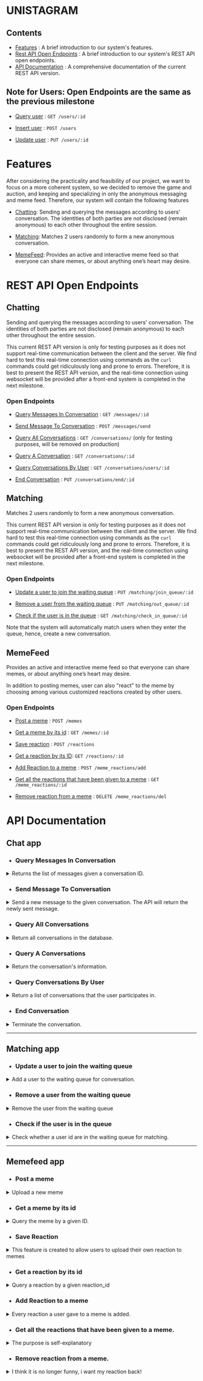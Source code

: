 # UNISTAGRAM

## Contents

* [Features](#features) : A brief introduction to our system's features.
* [Rest API Open Endpoints](#rest-api-open-endpoints) : A brief introduction to our system's REST API open endpoints.
* [API Documentation](#api-documentation) : A comprehensive documentation of the current REST API version.

## Note for Users: Open Endpoints are the same as the previous milestone
* [Query user](#query-user) : `GET /users/:id`

* [Insert user](#insert-user) : `POST /users`

* [Update user](#update-user) : `PUT /users/:id`

# Features

After considering the practicality and feasibility of our project, we want to focus on a more coherent system, so we decided to remove the game and auction, and keeping and specializing in only the anonymous messaging and meme feed. Therefore, our system will contain the following features

* [Chatting](#chatting): Sending and querying the messages according to users' conversation. The identities of both parties are not disclosed (remain anonymous) to each other throughout the entire session.

* [Matching](#matching): Matches 2 users randomly to form a new anonymous conversation. 

* [MemeFeed](#memefeed): Provides an active and interactive meme feed so that everyone can share memes, or about anything one’s heart may desire. 

# REST API Open Endpoints

## Chatting
Sending and querying the messages according to users' conversation. The identities of both parties are not disclosed (remain anonymous) to each other throughout the entire session. 

This current REST API version is only for testing purposes as it does not support real-time communication between the client and the server. We find hard to test this real-time connection using commands as the `curl` commands could get ridiculously long and prone to errors. Therefore, it is best to present the REST API version, and the real-time connection using websocket will be provided after a front-end system is completed in the next milestone.

### Open Endpoints

* [Query Messages In Conversation](#query-messages-in-conversation) : `GET /messages/:id`


* [Send Message To Conversation](#send-message-to-conversation) : `POST /messages/send`


* [Query All Conversations](#query-all-conversations) : `GET /conversations/` (only for testing purposes, will be removed on production)


* [Query A Conversation](#query-a-conversations) : `GET /conversations/:id`


* [Query Conversations By User](#query-conversations-by-user) : `GET /conversations/users/:id`


* [End Conversation](#end-conversation) : `PUT /conversations/end/:id`

## Matching
Matches 2 users randomly to form a new anonymous conversation. 

This current REST API version is only for testing purposes as it does not support real-time communication between the client and the server. We find hard to test this real-time connection using commands as the `curl` commands could get ridiculously long and prone to errors. Therefore, it is best to present the REST API version, and the real-time connection using websocket will be provided after a front-end system is completed in the next milestone.

### Open Endpoints

* [Update a user to join the waiting queue](#update-a-user-to-join-the-waiting-queue) : `PUT /matching/join_queue/:id`


* [Remove a user from the waiting queue](#remove-a-user-from-the-waiting-queue) : `PUT /matching/out_queue/:id`


* [Check if the user is in the queue](#check-if-the-user-is-in-the-queue) : `GET /matching/check_in_queue/:id`

Note that the system will automatically match users when they enter the queue, hence, create a new conversation.

## MemeFeed
Provides an active and interactive meme feed so that everyone can share memes, or about anything one’s heart may desire.

In addition to posting memes, user can also "react" to the meme by choosing among various customized reactions created by other users.

### Open Endpoints

* [Post a meme](#post-a-meme) : `POST /memes`


* [Get a meme by its id](#get-a-meme-by-its-id) : `GET /memes/:id`


* [Save reaction](#save-reaction) : `POST /reactions`


* [Get a reaction by its ID](#get-a-reaction-by-its-id): `GET /reactions/:id`


* [Add Reaction to a meme](#add-reaction-to-a-meme) : `POST /meme_reactions/add`


* [Get all the reactions that have been given to a meme](#get-all-the-reactions-that-have-been-given-to-a-meme) : `GET /meme_reactions/:id`


* [Remove reaction from a meme](#remove-reaction-from-a-meme) : `DELETE /meme_reactions/del`


# API Documentation

## Chat app

* ### Query Messages In Conversation


<details>
<summary>Returns the list of messages given a conversation ID.</summary>

* URL:

    `/messages/:id`

* Method:

  `GET`

* URL Params:

  **Required**:
  - `id=[string]` : The conversation ID

* Data Params:

  None

* Success Response:

  - Code: 200

    Content:
```json 
[ {
  "id" : "646089d9041dea27617b717f",
  "conversation" : "645e37b871927a11886bc874",
  "sender" : "64299cd2b2afe565a469ebbf",
  "receiver" : "642b007f78fa427e80e8e3dd",
  "content" : "Hi~ Nice to meet u~",
  "timestamp" : 1684117781004
}, {
  "id" : "646089de041dea27617b7180",
  "conversation" : "645e37b871927a11886bc874",
  "sender" : "64299cd2b2afe565a469ebbf",
  "receiver" : "642b007f78fa427e80e8e3dd",
  "content" : "hi!",
  "timestamp" : 1684117781004
},
...
]
```

* Sample Call:

Returns a list of messages in the conversation with the ID of `645e37b871927a11886bc874`.
```bash
curl -X GET localhost:8080/messages/645e37b871927a11886bc874
```


</details>



* ### Send Message To Conversation

<details><summary>Send a new message to the given conversation. The API will return the newly sent message.
</summary>


* URL:

    `/messages/send`

* Method:

  `POST`

* URL Params:

  None

* Data Params:

  **Required**:
  - `conversation=[string]` : The conversation ID that this message belongs
  - `sender=[string]` : The ID of the sender
  - `content=[string]` : The main content of the message

* Success Response:

  - Code: 200

    Content:
```json
{
  "id" : "64619c77410d4207a6b45518",
  "conversation" : "645e38253d6d8e1ff0a3b11e",
  "sender" : "64299cd2b2afe565a469ebbf",
  "receiver" : "64299cd2b2afe565a469eba6",
  "content" : "I want to sleep~",
  "timestamp" : 1684118647784
}
```

* Error Response:

  - Code: 404 Not Found

    Content: `"Conversation does not exist!"`

  - Code: 406 Not Acceptable

    Content: `"Conversation has been terminated!"` or `"Sender is not in this conversation!"`

* Sample Call:

Returns the newly sent message.
```bash
curl -X POST localhost:8080/messages/send -H 'Content-type:application/json' -d '{"conversation": "645e38253d6d8e1ff0a3b11e", "sender": "64299cd2b2afe565a469ebbf", "content": "I want to sleep~"}'
```

</details>





* ### Query All Conversations
<details><summary>Return all conversations in the database.</summary>


* URL:

    `/conversations/`

* Method:

    `GET`

* URL Params:

    None

* Data Params:

    None

* Success Response:

    - Code: 200

        Content: 
```json
[ {
  "id" : "645e37b871927a11886bc874",
  "client1" : "64299cd2b2afe565a469ebbf",
  "client2" : "642b007f78fa427e80e8e3dd",
  "status" : "ONGOING"
}, {
  "id" : "645e38253d6d8e1ff0a3b11e",
  "client1" : "64299cd2b2afe565a469eba6",
  "client2" : "64299cd2b2afe565a469ebbf",
  "status" : "TERMINATED"
},
...
]
```

* Sample Call:

Returns the all conversations in the database.
```bash
curl -X GET localhost:8080/conversations/
```
</details>


* ### Query A Conversations


<details><summary>Return the conversation's information.</summary>

* URL:

    `/conversations/:id`

* Method:

    `GET`

* URL Params:

    **Required**:
    - `id=[string]` : The conversation ID

* Data Params:

    None

* Success Response:

    - Code: 200

        Content: 
```json
{
  "id" : "645e37b871927a11886bc874",
  "client1" : "64299cd2b2afe565a469ebbf",
  "client2" : "642b007f78fa427e80e8e3dd",
  "status" : "ONGOING"
}
```

* Error Response:

    - Code: 404 Not Found

        Content: `"Conversation id does not exist!"`

* Sample Call:

Return the conversation's information.
```bash
curl -X GET localhost:8080/conversations/645e37b871927a11886bc874
```
</details>



* ### Query Conversations By User

<details><summary>Return a list of conversations that the user participates in.
</summary>


* URL:

    `/conversations/users/:id`

* Method:

    `GET`

* URL Params:

    **Required**:
    - `id=[integer]` : The user ID

* Data Params:

    None

* Success Response:

    - Code: 200

        Content: 
```json
[ {
  "id" : "645e37b871927a11886bc874",
  "client1" : "64299cd2b2afe565a469ebbf",
  "client2" : "642b007f78fa427e80e8e3dd",
  "status" : "ONGOING"
}, {
  "id" : "645e38253d6d8e1ff0a3b11e",
  "client1" : "64299cd2b2afe565a469eba6",
  "client2" : "64299cd2b2afe565a469ebbf",
  "status" : "TERMINATED"
},
...
]
```

* Error Response:

    - Code: 404 Not Found

        Content: `"User id does not exist!"`

* Sample Call:

Return the conversation's information.
```bash
curl -X GET localhost:8080/conversations/users/1
```
</details>


* ### End Conversation

<details><summary>Terminate the conversation.
</summary>


* URL:

    `/conversations/end/:id`

* Method:

    `PUT`

* URL Params:

    **Required**:
    - `id=[string]` : The conversation ID

* Data Params:

    None

* Success Response:

    - Code: 200

        Content: 
```json
{
  "id" : "645e38253d6d8e1ff0a3b11e",
  "client1" : "64299cd2b2afe565a469eba6",
  "client2" : "64299cd2b2afe565a469ebbf",
  "status" : "TERMINATED"
}
```

* Error Response:

    - Code: 404 Not Found

        Content: `"Conversation ID does not exist!"`

* Sample Call:

Return the conversation's information.
```bash
curl -X PUT localhost:8080/conversations/end/645e38253d6d8e1ff0a3b11e
```
</details>


---

## Matching app

* ### Update a user to join the waiting queue

<details><summary>Add a user to the waiting queue for conversation.
</summary>



* URL:

    `/matching/join_queue/:id`

* Method:

    `PUT`

* URL Params:

    **Required**:
    - `id=[string]` : The user ID

* Data Params:

    None

* Success Response:

    - Code: 200

        Content: 
```json 
{
  "id" : "646076867f96a723e9a3f204",
  "user_id" : 3000,
  "age" : 25,
  "gender" : "M",
  "is_in_queue" : true
}
```
* Error Response:

    - Code: 404 Not Found

        Content: `"User id does not exist!"`

    - Code: 406 Not Acceptable

        Content: `"Parameter is not a number!"`

* Sample Call:

Add to the waiting queue a user with the id `3000`.
```bash
curl -X PUT localhost:8080/matching/join_queue/3000
```
</details>


* ### Remove a user from the waiting queue

<details><summary>Remove the user from the waiting queue
</summary>


* URL:

    `/matching/out_queue/:id`

* Method:

    `PUT`

* URL Params:

    None

* Data Params:

    **Required**:
    - `id=[string]` : The user ID

* Success Response:

    - Code: 200

        Content: 
```json
{
  "id" : "646076867f96a723e9a3f204",
  "user_id" : 3000,
  "age" : 25,
  "gender" : "M",
  "is_in_queue" : false
}
```

* Error Response:

    - Code: 404 Not Found

        Content: `"User id does not exist!"`

    - Code: 406 Not Acceptable

        Content: `"Parameter is not a number!"`

* Sample Call:

Remove from the queue a user with the id `3000`.
```bash
curl -X PUT localhost:8080/matching/out_queue/3000
```
</details>


* ### Check if the user is in the queue
<details><summary>Check whether a user id are in the waiting queue for matching.</summary>

* URL:

    `/matching/check_in_queue/:id`

* Method:

    `GET`

* URL Params:

    None

* Data Params:

    **Required**:
    - `id=[string]` : The user ID

* Success Response:

    - Code: 200

        Content: 
```json
{
  "is_in_queue" : true/false
}
```

* Error Response:

    - Code: 404 Not Found

        Content: `"User id does not exist!"`

* Sample Call:

Returns the status `is_in_queue` of the user
```bash
curl -X GET localhost:8080/matching/check_in_queue/3000
```
</details>

---

## Memefeed app

* ### Post a meme 

<details>
<summary>
Upload a new meme
</summary>

* URL:

    `/memes`

* Method:

    `POST`

* URL Params:

    None

* Data Params:

    **Required**:
    - `title=[string]` : The title of the posted meme
    - `image=[@path/to/meme]` : The address of the meme 
    - `author=[string]` : The user who posted the meme 

* Success Response:

    - Code: 200

        Content: 
```json 
{
  "id" : "6461c3919e67e01f498aa6f0",
  "title" : "Meme",
  "image" : {
    "type" : 0,
    "data" : <data>
  },
  "author" : "Jay",
  "timestamp" : 1684128657972
}
```

* Sample Call:

Add to the database a meme with the title `Meme`, path: `@data/meme_test.png`, and author `Jay`:
```bash
curl -X POST localhost:8080/memes -H "Content-Type:multipart/form-data" -F "title=Meme" -F "image=@data/meme_test.png" -F "author=Jay"
```
</details>

* ### Get a meme by its id

<details>
<summary>
Query the meme by a given ID.
</summary>

* URL:

    `/memes/:id`

* Method:

    `GET`

* URL Params:

    **Required**:
    - `id=[string]` : The meme ID

* Data Params:

    None

* Success Response:

    - Code: 200

        Content: 
```json 
{
  "id" : "6461c3919e67e01f498aa6f0",
  "title" : "Meme",
  "image" : {
    "type" : 0,
    "data" : <data>
  },
  "author" : "Jay",
  "timestamp" : 1684128657972
}
```

* Error Response:

    - Code: 404 Not Found

        Content: `"The meme id does not exist!"`


* Sample Call:

Get from the database the meme with the id `6461c3919e67e01f498aa6f0`.
```bash
curl -X GET localhost:8080/memes/6461c3919e67e01f498aa6f0
```
</details>

* ### Save Reaction

<details>
<summary>
This feature is created to allow users to upload their own reaction to memes
</summary>

* URL:

    `/reactions`

* Method:

    `POST`

* URL Params:

    None

* Data Params:

    **Required**:
    - `title=[string]` : The title of the uploaded reaction
    - `image=[@path/to/meme]` : The path to the reaction
    - `author=[string]` : The user who posted the reaction

* Success Response:

    - Code: 200

        Content: 
```json
{
  "id" : "6461c9989e67e01f498aa6f1",
  "title" : "Reaction",
  "image" : {
    "type" : 0,
    "data" : <data>
  },
  "author" : "Garrick",
  "timestamp" : 1684130200614
}
```

* Sample Call:

Add to the database a meme with the title `Reaction`, path: `@data/reaction_test.png`, and author `Garrick`:
```bash
curl -X POST localhost:8080/reactions -H "Content-Type:multipart/form-data" -F "title=Reaction" -F "image=@data/reaction_test.png" -F "author=Garrick"
```
</details>

* ### Get a reaction by its id

<details>
<summary>
Query a reaction by a given reaction_id
</summary>

* URL:

    `/reactions/:id`

* Method:

    `GET`

* URL Params:

    **Required**:
    - `id=[string]` : The reaction ID

* Data Params:

    None

* Success Response:

    - Code: 200

        Content: 
```json 
{
  "id" : "6461c9989e67e01f498aa6f1",
  "title" : "Reaction",
  "image" : {
    "type" : 0,
    "data" : <data>
  },
  "author" : "Garrick",
  "timestamp" : 1684130200614
}
```

* Error Response:

    - Code: 404 Not Found

        Content: `"The reaction id does not exist!"`


* Sample Call:

Get from the database the reaction with the id `6461c9989e67e01f498aa6f1`.
```bash
curl -X GET localhost:8080/reactions/6461c9989e67e01f498aa6f1
```
</details>

* ### Add Reaction to a meme

<details>
<summary>
Every reaction a user gave to a meme is added.
</summary>

* URL:

    `/meme_reactions/add`

* Method:

    `POST`

* URL Params:

    None

* Data Params:

    **Required**:
    - `meme_id=[string]` : The id of the meme
    - `reaction_id=[string]` : The id of the reaction
    - `user=[string]` : The user who made the reaction

* Success Response:

    - Code: 200

        Content: 
```json 
{
  "id" : "6461cbad9e67e01f498aa6f2",
  "meme_id" : "6461c3919e67e01f498aa6f0",
  "reaction_id" : "6461c9989e67e01f498aa6f1",
  "user_id" : "64299cd2b2afe565a469eba6"
}
```

* Error Response:

    - Code: 409 Conflict 

        Content: `"This user has already reacted to this meme!"`


* Sample Call:

An user with id `64299cd2b2afe565a469eba6` reacted to the meme `6461c3919e67e01f498aa6f0` with the reaction `6461c9989e67e01f498aa6f1`
```bash
curl -X POST localhost:8080/meme_reactions/add/ -F 'meme_id=6461c3919e67e01f498aa6f0' -F 'reaction_id=6461c9989e67e01f498aa6f1' -F 'user_id=64299cd2b2afe565a469eba6'
```
</details>

* ### Get all the reactions that have been given to a meme.

<details>
<summary>
The purpose is self-explanatory
</summary>

* URL:

    `/meme_reactions/:id`

* Method:

    `GET`

* URL Params:

    **Required**:
    - `id=[string]` : The id of the meme
  
* Data Params:

    None

* Success Response:

    - Code: 200

        Content: 
```json 
{
  "6461c9989e67e01f498aa6f1" : 1
}
```

* Sample Call:

Get all reactions that has been given to the meme with meme_id `6461c3919e67e01f498aa6f0`
```bash
curl -X GET localhost:8080/meme_reactions/6461c3919e67e01f498aa6f0
```
</details>

* ### Remove reaction from a meme.

<details>
<summary>
I think it is no longer funny, i want my reaction back!
</summary>

* URL:

    `/meme_reactions/del`

* Method:

    `DELETE`

* URL Params:

    None
  
* Data Params:

    **Required**:
    - `meme_id=[string]` : The id of the meme
    - `reaction_id=[string]` : The id of the reaction
    - `user=[string]` : The user who wants to retract the reaction

* Success Response:

    - Code: 200

        Content: 
```json 
true
```

* Sample Call:

An user with id `64299cd2b2afe565a469eba6` retracts his/her reaction `6461c9989e67e01f498aa6f1` from the meme `6461c3919e67e01f498aa6f0` 
```bash
curl -X DELETE localhost:8080/meme_reactions/del -F 'meme_id=6461c3919e67e01f498aa6f0' -F 'reaction_id=6461c9989e67e01f498aa6f1' -F 'user_id=64299cd2b2afe565a469eba6'
```

</details>